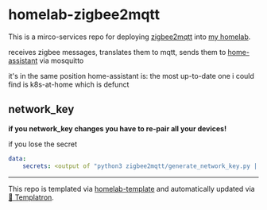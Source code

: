 # homelab-zigbee2mqtt

This is a mirco-services repo for deploying
[zigbee2mqtt](https://www.zigbee2mqtt.io/)
into [my homelab](https://github.com/charlesthomas/homelab).

receives zigbee messages, translates them to mqtt, sends them to [home-assistant](https://github.com/charlesthomas/homelab-home-assistant/) via mosquitto

it's in the same position home-assistant is: the most up-to-date one i could find is k8s-at-home which is defunct

## network_key

**if you network_key changes you have to re-pair all your devices!**

if you lose the secret

```yaml
data:
    secrets: <output of "python3 zigbee2mqtt/generate_network_key.py | base64" >
```

---
This repo is templated via
[homelab-template](https://github.com/charlesthomas/homelab-template)
and automatically updated via
[🤖 Templatron](https://github.com/charlesthomas/templatron).
